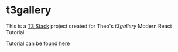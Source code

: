 # t3gallery

This is a [T3 Stack](https://create.t3.gg/) project created for Theo's *t3gallery* Modern React Tutorial.

Tutorial can be found [here](https://www.youtube.com/watch?v=d5x0JCZbAJs)
